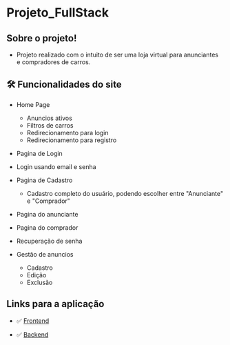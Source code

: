 # Projeto_FullStack

## Sobre o projeto!

- Projeto realizado com o intuito de ser uma loja virtual para anunciantes e compradores de carros.


## 🛠 Funcionalidades do site

- Home Page 
    - Anuncios ativos
    - Filtros de carros
    - Redirecionamento para login
    - Redirecionamento para registro

- Pagina de Login
 - Login usando email e senha

- Pagina de Cadastro
    - Cadastro completo do usuário, podendo escolher entre "Anunciante" e "Comprador"

- Pagina do anunciante
- Pagina do comprador
- Recuperação de senha

- Gestão de anuncios
    - Cadastro
    - Edição
    - Exclusão


## Links para a aplicação

- ✅ [Frontend](https://github.com/grupo16-t13-felipe/Projeto_FullStack/tree/main/backend)

- ✅ [Backend](https://github.com/grupo16-t13-felipe/Projeto_FullStack/tree/main/frontend)
